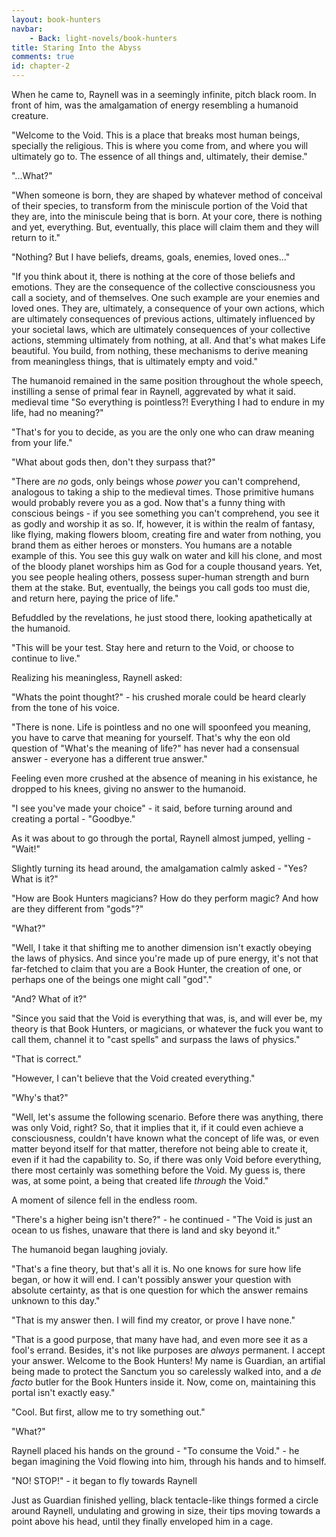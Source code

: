 ```yaml
---
layout: book-hunters
navbar:
    - Back: light-novels/book-hunters
title: Staring Into the Abyss
comments: true
id: chapter-2
---
```


When he came to, Raynell was in a seemingly infinite, pitch black room. In front of him,
was the amalgamation of energy resembling a humanoid creature.

"Welcome to the Void. This is a place that breaks most human beings, specially the religious.
This is where you come from, and where you will ultimately go to. The essence of all things and,
ultimately, their demise."

"...What?"

"When someone is born, they are shaped by whatever method of conceival of their species, to
transform from the miniscule portion of the Void that they are, into the miniscule being that is born.
At your core, there is nothing and yet, everything. But, eventually, this place will claim them and
they will return to it."

"Nothing? But I have beliefs, dreams, goals, enemies, loved ones..."

"If you think about it, there is nothing at the core of those beliefs and emotions.
They are the consequence of the collective consciousness you call a society, and of
themselves. One such example are your enemies and loved ones. They are, ultimately,
a consequence of your own actions, which are ultimately consequences of previous actions, ultimately
influenced by your societal laws, which are ultimately consequences of your collective actions, stemming
ultimately from nothing, at all. And that's what makes Life beautiful. You build, from nothing,
these mechanisms to derive meaning from meaningless things, that is ultimately empty and void."

The humanoid remained in the same position throughout the whole speech, instilling a sense of
primal fear in Raynell, aggrevated by what it said.
medieval time
"So everything is pointless?! Everything I had to endure in my life, had no meaning?"

"That's for you to decide, as you are the only one who can draw meaning from your life."

"What about gods then, don't they surpass that?"

"There are *no* gods, only beings whose *power* you can't comprehend, analogous to taking a ship to the medieval times.
Those primitive humans would probably revere you as a god. Now that's a funny thing with conscious beings - if you see
something you can't comprehend, you see it as godly and worship it as so. If, however, it is within the realm of fantasy,
like flying, making flowers bloom, creating fire and water from nothing, you brand them as either heroes or monsters. You
humans are a notable example of this. You see this guy walk on water and kill his clone, and most of the bloody planet worships
him as God for a couple thousand years. Yet, you see people healing others, possess super-human strength and burn them at the stake.
But, eventually, the beings you call gods too must die, and return here, paying the price of life."

Befuddled by the revelations, he just stood there, looking apathetically at the humanoid.

"This will be your test. Stay here and return to the Void, or choose to continue to live."

Realizing his meaningless, Raynell asked:

"Whats the point thought?" - his crushed morale could be heard clearly from the tone of his voice.

"There is none. Life is pointless and no one will spoonfeed you meaning, you have to carve that meaning for yourself. That's why
the eon old question of "What's the meaning of life?" has never had a consensual answer - everyone has a different true answer."

Feeling even more crushed at the absence of meaning in his existance, he dropped to his knees, giving no answer to the humanoid.

"I see you've made your choice" -  it said, before turning around and creating a portal - "Goodbye."

As it was about to go through the portal, Raynell almost jumped, yelling - "Wait!"

Slightly turning its head around, the amalgamation calmly asked - "Yes? What is it?"

"How are Book Hunters magicians? How do they perform magic? And how are they different from "gods"?"

"What?"

"Well, I take it that shifting me to another dimension isn't exactly obeying the laws of physics. And since you're made up of
pure energy, it's not that far-fetched to claim that you are a Book Hunter, the creation of one, or perhaps one of the beings
one might call "god"."

"And? What of it?"

"Since you said that the Void is everything that was, is, and will ever be, my theory is that Book Hunters, or magicians, or
whatever the fuck you want to call them, channel it to "cast spells" and surpass the laws of physics."

"That is correct."

"However, I can't believe that the Void created everything."

"Why's that?"

"Well, let's assume the following scenario. Before there was anything, there was only Void, right? So, that it implies that it,
if it could even achieve a consciousness, couldn't have known what the concept of life was, or even matter beyond itself for that
matter, therefore not being able to create it, even if it had the capability to. So, if there was only Void before everything, there
most certainly was something before the Void. My guess is, there was, at some point, a being that created life *through* the Void."

A moment of silence fell in the endless room.

"There's a higher being isn't there?" - he continued - "The Void is just an ocean to us fishes, unaware that there is land and sky beyond it."

The humanoid began laughing jovialy.

"That's a fine theory, but that's all it is. No one knows for sure how life began, or how it will end. I can't possibly answer your
question with absolute certainty, as that is one question for which the answer remains unknown to this day."

"That is my answer then. I will find my creator, or prove I have none."

"That is a good purpose, that many have had, and even more see it as a fool's errand. Besides, it's not like purposes are *always* permanent.
I accept your answer. Welcome to the Book Hunters! My name is Guardian, an artifial being made to protect the Sanctum you so carelessly walked into,
and a *de facto* butler for the Book Hunters inside it. Now, come on, maintaining this portal isn't exactly easy."

"Cool. But first, allow me to try something out."

"What?"

Raynell placed his hands on the ground - "To consume the Void." - he began imagining the Void flowing into him, through his hands and to himself.

"NO! STOP!" - it began to fly towards Raynell

Just as Guardian finished yelling, black tentacle-like things formed a circle around Raynell, undulating and growing in size, their tips moving towards
a point above his head, until they finally enveloped him in a cage.  
